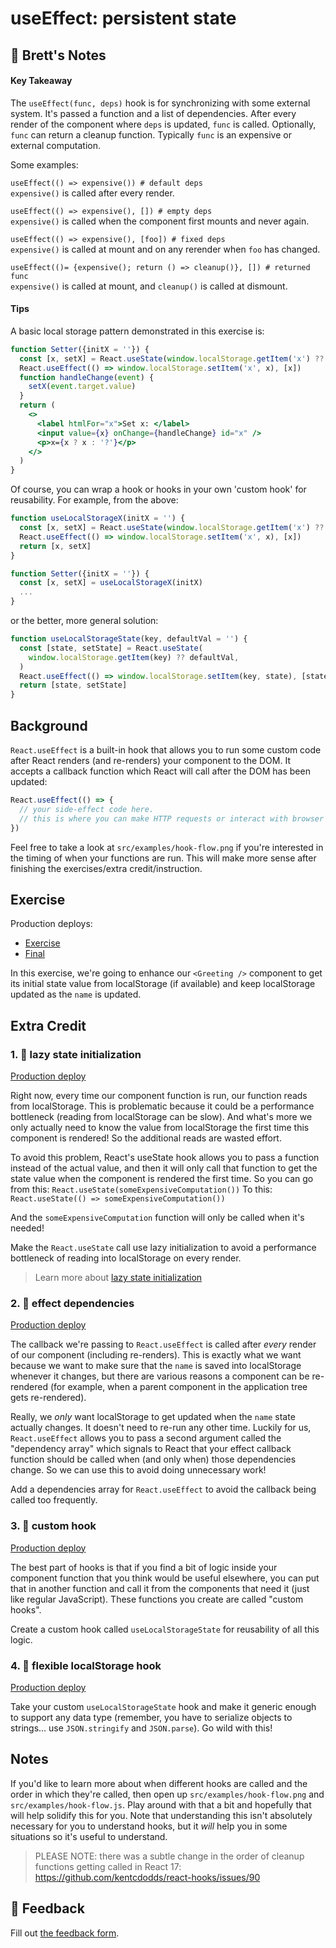 # useEffect: persistent state

## 📝 Brett's Notes

#### Key Takeaway

The `useEffect(func, deps)` hook is for synchronizing with some external system.
It's passed a function and a list of dependencies. After every render of the
component where `deps` is updated, `func` is called. Optionally, `func` can
return a cleanup function. Typically `func` is an expensive or external
computation.

Some examples:

`useEffect(() => expensive()) # default deps`\
`expensive()` is called after every render.

`useEffect(() => expensive(), []) # empty deps`\
`expensive()` is called when the component first mounts and never again.

`useEffect(() => expensive(), [foo]) # fixed deps`\
`expensive()` is called at mount and on any rerender when `foo` has changed.

`useEffect(()= {expensive(); return () => cleanup()}, []) # returned func`\
`expensive()` is called at mount, and `cleanup()` is called at dismount.

#### Tips

A basic local storage pattern demonstrated in this exercise is:

```jsx
function Setter({initX = ''}) {
  const [x, setX] = React.useState(window.localStorage.getItem('x') ?? initX)
  React.useEffect(() => window.localStorage.setItem('x', x), [x])
  function handleChange(event) {
    setX(event.target.value)
  }
  return (
    <>
      <label htmlFor="x">Set x: </label>
      <input value={x} onChange={handleChange} id="x" />
      <p>x={x ? x : '?'}</p>
    </>
  )
}
```

Of course, you can wrap a hook or hooks in your own 'custom hook' for
reusability. For example, from the above:

```jsx
function useLocalStorageX(initX = '') {
  const [x, setX] = React.useState(window.localStorage.getItem('x') ?? initX)
  React.useEffect(() => window.localStorage.setItem('x', x), [x])
  return [x, setX]
}

function Setter({initX = ''}) {
  const [x, setX] = useLocalStorageX(initX)
  ...
}
```

or the better, more general solution:

```jsx
function useLocalStorageState(key, defaultVal = '') {
  const [state, setState] = React.useState(
    window.localStorage.getItem(key) ?? defaultVal,
  )
  React.useEffect(() => window.localStorage.setItem(key, state), [state])
  return [state, setState]
}
```

## Background

`React.useEffect` is a built-in hook that allows you to run some custom code
after React renders (and re-renders) your component to the DOM. It accepts a
callback function which React will call after the DOM has been updated:

```javascript
React.useEffect(() => {
  // your side-effect code here.
  // this is where you can make HTTP requests or interact with browser APIs.
})
```

Feel free to take a look at `src/examples/hook-flow.png` if you're interested in
the timing of when your functions are run. This will make more sense after
finishing the exercises/extra credit/instruction.

## Exercise

Production deploys:

- [Exercise](https://react-hooks.netlify.app/isolated/exercise/02.js)
- [Final](https://react-hooks.netlify.app/isolated/final/02.js)

In this exercise, we're going to enhance our `<Greeting />` component to get its
initial state value from localStorage (if available) and keep localStorage
updated as the `name` is updated.

## Extra Credit

### 1. 💯 lazy state initialization

[Production deploy](https://react-hooks.netlify.app/isolated/final/02.extra-1.js)

Right now, every time our component function is run, our function reads from
localStorage. This is problematic because it could be a performance bottleneck
(reading from localStorage can be slow). And what's more we only actually need
to know the value from localStorage the first time this component is rendered!
So the additional reads are wasted effort.

To avoid this problem, React's useState hook allows you to pass a function
instead of the actual value, and then it will only call that function to get the
state value when the component is rendered the first time. So you can go from
this: `React.useState(someExpensiveComputation())` To this:
`React.useState(() => someExpensiveComputation())`

And the `someExpensiveComputation` function will only be called when it's
needed!

Make the `React.useState` call use lazy initialization to avoid a performance
bottleneck of reading into localStorage on every render.

> Learn more about
> [lazy state initialization](https://kentcdodds.com/blog/use-state-lazy-initialization-and-function-updates)

### 2. 💯 effect dependencies

[Production deploy](https://react-hooks.netlify.app/isolated/final/02.extra-2.js)

The callback we're passing to `React.useEffect` is called after _every_ render
of our component (including re-renders). This is exactly what we want because we
want to make sure that the `name` is saved into localStorage whenever it
changes, but there are various reasons a component can be re-rendered (for
example, when a parent component in the application tree gets re-rendered).

Really, we _only_ want localStorage to get updated when the `name` state
actually changes. It doesn't need to re-run any other time. Luckily for us,
`React.useEffect` allows you to pass a second argument called the "dependency
array" which signals to React that your effect callback function should be
called when (and only when) those dependencies change. So we can use this to
avoid doing unnecessary work!

Add a dependencies array for `React.useEffect` to avoid the callback being
called too frequently.

### 3. 💯 custom hook

[Production deploy](https://react-hooks.netlify.app/isolated/final/02.extra-3.js)

The best part of hooks is that if you find a bit of logic inside your component
function that you think would be useful elsewhere, you can put that in another
function and call it from the components that need it (just like regular
JavaScript). These functions you create are called "custom hooks".

Create a custom hook called `useLocalStorageState` for reusability of all this
logic.

### 4. 💯 flexible localStorage hook

[Production deploy](https://react-hooks.netlify.app/isolated/final/02.extra-4.js)

Take your custom `useLocalStorageState` hook and make it generic enough to
support any data type (remember, you have to serialize objects to strings... use
`JSON.stringify` and `JSON.parse`). Go wild with this!

## Notes

If you'd like to learn more about when different hooks are called and the order
in which they're called, then open up `src/examples/hook-flow.png` and
`src/examples/hook-flow.js`. Play around with that a bit and hopefully that will
help solidify this for you. Note that understanding this isn't absolutely
necessary for you to understand hooks, but it _will_ help you in some situations
so it's useful to understand.

> PLEASE NOTE: there was a subtle change in the order of cleanup functions
> getting called in React 17:
> https://github.com/kentcdodds/react-hooks/issues/90

## 🦉 Feedback

Fill out
[the feedback form](https://ws.kcd.im/?ws=React%20Hooks%20%F0%9F%8E%A3&e=02%3A%20useEffect%3A%20persistent%20state&em=brett.deaton%40gmail.com).
